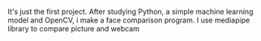 It's just the first project. After studying Python, a simple machine learning model and OpenCV, i make a face comparison program.
I use mediapipe library to compare picture and webcam
